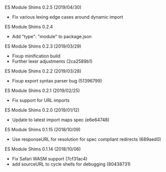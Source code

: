 ES Module Shims 0.2.5 (2019/04/30)
* Fix various lexing edge cases around dynamic import

ES Module Shims 0.2.4
* Add "type": "module" to package.json

ES Module Shims 0.2.3 (2019/03/29)
* Fixup minification build
* Further lexer adjustments (2ca2589b1)

ES Module Shims 0.2.2 (2019/03/28)
* Fixup export syntax parser bug (51396799)

ES Module Shims 0.2.1 (2019/02/25)
* Fix support for URL imports

ES Module Shims 0.2.0 (2019/01/12)
* Update to latest import maps spec (e6e64748)

ES Module Shims 0.1.15 (2018/10/09)
* Use responseURL for resolution for spec compliant redirects (689aed0)

ES Module Shims 0.1.14 (2018/10/06)
* Fix Safari WASM support (7cf31ac4)
* add sourceURL to cycle shells for debugging (80438731)